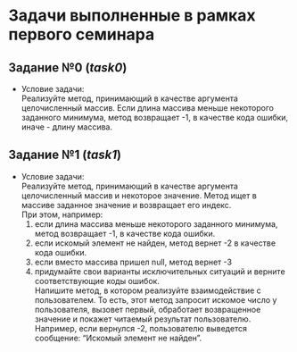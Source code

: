 # Задачи выполненные в рамках первого семинара  
    
##  Задание №0 (*task0*)

* Условие задачи:  
    Реализуйте метод, принимающий в качестве аргумента целочисленный массив.
    Если длина массива меньше некоторого заданного минимума, метод возвращает -1, в качестве кода ошибки, иначе - длину массива.

##  Задание №1 (*task1*)

* Условие задачи:  
Реализуйте метод, принимающий в качестве аргумента целочисленный массив и некоторое значение. Метод ищет в массиве заданное значение и возвращает его индекс.   
При этом, например:  
  1. если длина массива меньше некоторого заданного минимума, метод возвращает -1, в качестве кода ошибки.
  2. если искомый элемент не найден, метод вернет -2 в качестве кода ошибки.
  3. если вместо массива пришел null, метод вернет -3
  4. придумайте свои варианты исключительных ситуаций и верните соответствующие коды ошибок.  
Напишите метод, в котором реализуйте взаимодействие с пользователем. То есть, этот метод запросит искомое число у пользователя, вызовет первый, обработает возвращенное значение и покажет читаемый результат пользователю. Например, если вернулся -2, пользователю выведется сообщение: “Искомый элемент не найден”.
